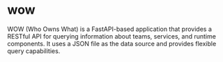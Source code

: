 # wow
WOW (Who Owns What) is a FastAPI-based application that provides a RESTful API for querying information about teams, services, and runtime components. It uses a JSON file as the data source and provides flexible query capabilities.
